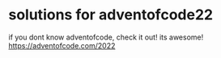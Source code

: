 # solutions for adventofcode22
if you dont know adventofcode, check it out! its awesome! 
https://adventofcode.com/2022
